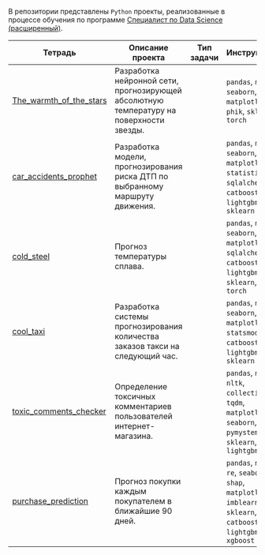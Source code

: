 В репозитории представлены `Python` проекты, реализованные в процессе обучения по программе [Специалист по Data Science (расширенный)](https://practicum.yandex.ru/data-scientist-plus/ "Яндекс практикум").

|Тетрадь|Описание проекта|Тип задачи|Инструмены|
|-------|----------------|----------|----------|
|[The_warmth_of_the_stars](https://github.com/andreyvlopatkin/Yandex-Practicum.Data-Science./blob/main/The_warmth_of_the_stars.ipynb)| Разработка нейронной сети, прогнозирующей абсолютную температуру на поверхности звезды.| |`pandas`, `numpy`, `seaborn`, `matplotlib`, `phik`, `sklearn`, `torch`|
|[car_accidents_prophet](https://github.com/andreyvlopatkin/Yandex-Practicum.Data-Science./blob/main/car_accidents_prophet.ipynb)|Разработка модели, прогнозирования риска ДТП по выбранному маршруту движения.| |`pandas`, `numpy`, `seaborn`, `matplotlib`, `statistics`, `sqlalchemy`, `catboost`, `lightgbm`, `sklearn`|
|[cold_steel](https://github.com/andreyvlopatkin/Yandex-Practicum.Data-Science./blob/main/cold_steel.ipynb)| Прогноз температуры сплава.| |`pandas`, `numpy`, `seaborn`, `matplotlib`, `sqlalchemy`, `catboost`, `lightgbm`, `sklearn`, `torch`|
|[cool_taxi](https://github.com/andreyvlopatkin/Yandex-Practicum.Data-Science./blob/main/cool_taxi.ipynb)| Разработка системы прогнозирования количества заказов такси на следующий час.| |`pandas`, `numpy`, `seaborn`, `matplotlib`, `statsmodels`, `catboost`, `lightgbm`, `sklearn`|
|[toxic_comments_checker](https://github.com/andreyvlopatkin/Yandex-Practicum.Data-Science./blob/main/toxic_comments_checker.ipynb)| Определение токсичных комментариев пользователей интернет-магазина.| |`pandas`, `numpy`, `nltk`, `collections`, `tqdm`, `matplotlib`, `seaborn`, `pymystem3`, `re`, `sklearn`, `lightgbm`|
|[purchase_prediction](https://github.com/andreyvlopatkin/Yandex-Practicum.Data-Science./blob/main/purchase_prediction.ipynb)| Прогноз покупки каждым покупателем в ближайшие 90 дней.| |`pandas`, `numpy`, `re`, `seaborn`, `shap`, `matplotlib`, `imblearn`, `sklearn`, `catboost`, `lightgbm`, `xgboost`
